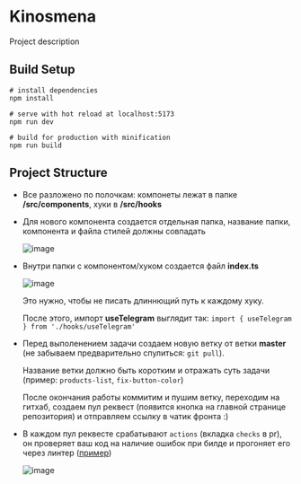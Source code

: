 # Kinosmena
Project description

## Build Setup

```
# install dependencies
npm install

# serve with hot reload at localhost:5173
npm run dev

# build for production with minification
npm run build
```

## Project Structure
- Все разложено по полочкам: компонеты лежат в папке **/src/components**, хуки в **/src/hooks**
- Для нового компонента создается отдельная папка, название папки, компонента и файла стилей должны совпадать
  
  ![image](https://github.com/viirtualp1/kinosmena/assets/29793587/75b596b5-6a14-453a-8694-e66117f9a8f8)
- Внутри папки с компонентом/хуком создается файл **index.ts**
  
  ![image](https://github.com/viirtualp1/kinosmena/assets/29793587/b642ca3b-458b-457a-9d27-8b41fe8abb2a)
  
  Это нужно, чтобы не писать длиннющий путь к каждому хуку.
  
  После этого, импорт **useTelegram** выглядит так: `import { useTelegram } from './hooks/useTelegram'`

- Перед выполенением задачи создаем новую ветку от ветки **master** (не забываем предварительно спулиться: `git pull`).
  
  Название ветки должно быть коротким и отражать суть задачи (пример: `products-list`, `fix-button-color`)

  После окончания работы коммитим и пушим ветку, переходим на гитхаб, создаем пул реквест (появится кнопка на главной странице репозитория) и отправляем ссылку в чатик фронта :)
  
- В каждом пул реквесте срабатывают `actions` (вкладка `checks` в pr), он проверяет ваш код на наличие ошибок при билде и прогоняет его через линтер ([пример](https://github.com/viirtualp1/kinosmena/actions/runs/8247961027/job/22557242655))
  
  ![image](https://github.com/viirtualp1/kinosmena/assets/29793587/bfb11662-0ad4-486c-a91d-1a5217d280a4)
